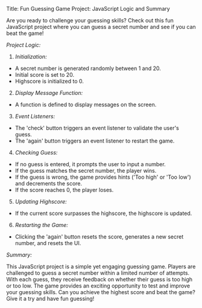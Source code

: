 Title: Fun Guessing Game Project: JavaScript Logic and Summary

Are you ready to challenge your guessing skills? Check out this fun JavaScript project where you can guess a secret number and see if you can beat the game!

*Project Logic:*

1. *Initialization:* 
 - A secret number is generated randomly between 1 and 20.
 - Initial score is set to 20.
 - Highscore is initialized to 0.

2. *Display Message Function:* 
 - A function is defined to display messages on the screen.

3. *Event Listeners:* 
 - The 'check' button triggers an event listener to validate the user's guess.
 - The 'again' button triggers an event listener to restart the game.

4. *Checking Guess:*
 - If no guess is entered, it prompts the user to input a number.
 - If the guess matches the secret number, the player wins.
 - If the guess is wrong, the game provides hints ('Too high' or 'Too low') and decrements the score.
 - If the score reaches 0, the player loses.

5. *Updating Highscore:* 
 - If the current score surpasses the highscore, the highscore is updated.

6. *Restarting the Game:* 
 - Clicking the 'again' button resets the score, generates a new secret number, and resets the UI.

*Summary:*

This JavaScript project is a simple yet engaging guessing game. Players are challenged to guess a secret number within a limited number of attempts.
With each guess, they receive feedback on whether their guess is too high or too low. The game provides an exciting opportunity to test and improve your guessing skills. 
Can you achieve the highest score and beat the game? Give it a try and have fun guessing! 
